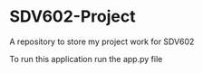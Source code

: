 # SDV602-Project
A repository to store my project work for SDV602

To run this application run the app.py file
